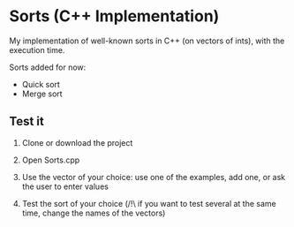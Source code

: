 # Sorts (C++ Implementation)

My implementation of well-known sorts in C++ (on vectors of ints), with the execution time.

Sorts added for now:
- Quick sort
- Merge sort

## Test it

1. Clone or download the project

2. Open Sorts.cpp

3. Use the vector of your choice: use one of the examples, add one, or ask the user to enter values

4. Test the sort of your choice (/!\ if you want to test several at the same time, change the names of the vectors)

